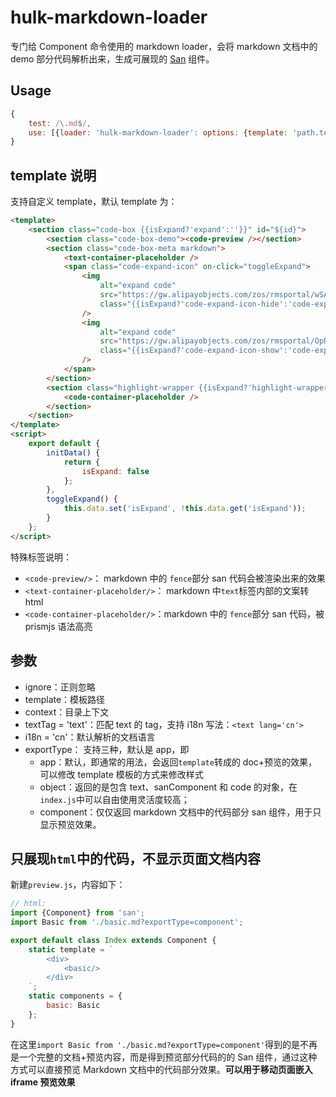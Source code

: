 # hulk-markdown-loader

专门给 Component 命令使用的 markdown loader，会将 markdown 文档中的 demo 部分代码解析出来，生成可展现的 [San](https://baidu.github.io/san/) 组件。

## Usage

```js
{
    test: /\.md$/,
    use: [{loader: 'hulk-markdown-loader': options: {template: 'path.template'}}]
}
```

## template 说明

支持自定义 template，默认 template 为：

```html
<template>
    <section class="code-box {{isExpand?'expand':''}}" id="${id}">
        <section class="code-box-demo"><code-preview /></section>
        <section class="code-box-meta markdown">
            <text-container-placeholder />
            <span class="code-expand-icon" on-click="toggleExpand">
                <img
                    alt="expand code"
                    src="https://gw.alipayobjects.com/zos/rmsportal/wSAkBuJFbdxsosKKpqyq.svg"
                    class="{{isExpand?'code-expand-icon-hide':'code-expand-icon-show'}}"
                />
                <img
                    alt="expand code"
                    src="https://gw.alipayobjects.com/zos/rmsportal/OpROPHYqWmrMDBFMZtKF.svg"
                    class="{{isExpand?'code-expand-icon-show':'code-expand-icon-hide'}}"
                />
            </span>
        </section>
        <section class="highlight-wrapper {{isExpand?'highlight-wrapper-expand':''}}">
            <code-container-placeholder />
        </section>
    </section>
</template>
<script>
    export default {
        initData() {
            return {
                isExpand: false
            };
        },
        toggleExpand() {
            this.data.set('isExpand', !this.data.get('isExpand'));
        }
    };
</script>
```

特殊标签说明：

-   `<code-preview/>`： markdown 中的 `fence`部分 san 代码会被渲染出来的效果
-   `<text-container-placeholder/>`： markdown 中`text`标签内部的文案转 html
-   `<code-container-placeholder/>`：markdown 中的 `fence`部分 san 代码，被 prismjs 语法高亮

## 参数

-   ignore：正则忽略
-   template：模板路径
-   context：目录上下文
-   textTag = 'text'：匹配 text 的 tag，支持 i18n 写法：`<text lang='cn'>`
-   i18n = 'cn'：默认解析的文档语言
-   exportType： 支持三种，默认是 app，即
    -   app：默认，即通常的用法，会返回`template`转成的 doc+预览的效果，可以修改 template 模板的方式来修改样式
    -   object：返回的是包含 text、sanComponent 和 code 的对象，在`index.js`中可以自由使用灵活度较高；
    -   component：仅仅返回 markdown 文档中的代码部分 san 组件，用于只显示预览效果。

## 只展现`html`中的代码，不显示页面文档内容

新建`preview.js`，内容如下：

```js
// html:
import {Component} from 'san';
import Basic from './basic.md?exportType=component';

export default class Index extends Component {
    static template = `
        <div>
            <basic/>
        </div>
    `;
    static components = {
        basic: Basic
    };
}
```

在这里`import Basic from './basic.md?exportType=component'`得到的是不再是一个完整的文档+预览内容，而是得到预览部分代码的的 San 组件，通过这种方式可以直接预览 Markdown 文档中的代码部分效果。**可以用于移动页面嵌入 iframe 预览效果**
